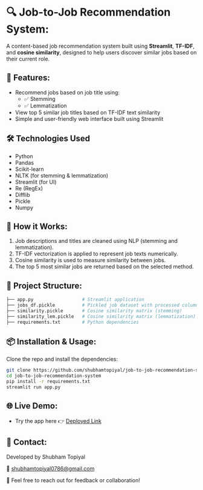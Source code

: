 # 🔍 Job-to-Job Recommendation System:
A content-based job recommendation system built using **Streamlit**, **TF-IDF**, and **cosine similarity**, designed to help users discover similar jobs based on their current role.

## 🚀 Features:
- Recommend jobs based on job title using:
  - ✅ Stemming
  - ✅ Lemmatization
- View top 5 similar job titles based on TF-IDF text similarity
- Simple and user-friendly web interface built using Streamlit

## 🛠️ Technologies Used
- Python
- Pandas
- Scikit-learn
- NLTK (for stemming & lemmatization)
- Streamlit (for UI)
- Re (RegEx)
- Difflib
- Pickle
- Numpy

## 🧠 How it Works:
1. Job descriptions and titles are cleaned using NLP (stemming and lemmatization).
2. TF-IDF vectorization is applied to represent job texts numerically.
3. Cosine similarity is used to measure similarity between jobs.
4. The top 5 most similar jobs are returned based on the selected method.

## 📂 Project Structure:
```bash
├── app.py                  # Streamlit application
├── jobs_df.pickle          # Pickled job dataset with processed columns
├── similarity.pickle       # Cosine similarity matrix (stemming)
├── similarity_lem.pickle   # Cosine similarity matrix (lemmatization)
├── requirements.txt        # Python dependencies
```

## 📦 Installation & Usage:
Clone the repo and install the dependencies:

```bash
git clone https://github.com/shubhamtopiyal/job-to-job-recommendation-system.git
cd job-to-job-recommendation-system
pip install -r requirements.txt
streamlit run app.py
```

## 🌐 Live Demo:
- Try the app here 👉 [Deployed Link](https://job-to-job-recommendation-system.streamlit.app)  


## 📧 Contact:
Developed by Shubham Topiyal  

📨 shubhamtopiyal0786@gmail.com 

📌 Feel free to reach out for feedback or collaboration!  
